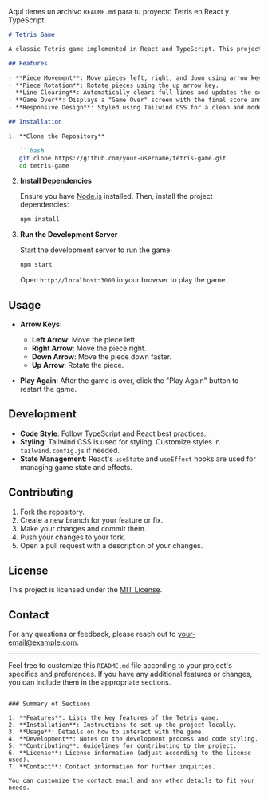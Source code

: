 Aquí tienes un archivo `README.md` para tu proyecto Tetris en React y TypeScript:

```markdown
# Tetris Game

A classic Tetris game implemented in React and TypeScript. This project showcases a basic implementation of the Tetris game mechanics, including piece movement, rotation, line clearing, and scoring. 

## Features

- **Piece Movement**: Move pieces left, right, and down using arrow keys.
- **Piece Rotation**: Rotate pieces using the up arrow key.
- **Line Clearing**: Automatically clears full lines and updates the score.
- **Game Over**: Displays a "Game Over" screen with the final score and a button to restart the game.
- **Responsive Design**: Styled using Tailwind CSS for a clean and modern look.

## Installation

1. **Clone the Repository**

   ```bash
   git clone https://github.com/your-username/tetris-game.git
   cd tetris-game
   ```

2. **Install Dependencies**

   Ensure you have [Node.js](https://nodejs.org/) installed. Then, install the project dependencies:

   ```bash
   npm install
   ```

3. **Run the Development Server**

   Start the development server to run the game:

   ```bash
   npm start
   ```

   Open `http://localhost:3000` in your browser to play the game.

## Usage

- **Arrow Keys**:
  - **Left Arrow**: Move the piece left.
  - **Right Arrow**: Move the piece right.
  - **Down Arrow**: Move the piece down faster.
  - **Up Arrow**: Rotate the piece.

- **Play Again**: After the game is over, click the "Play Again" button to restart the game.

## Development

- **Code Style**: Follow TypeScript and React best practices.
- **Styling**: Tailwind CSS is used for styling. Customize styles in `tailwind.config.js` if needed.
- **State Management**: React's `useState` and `useEffect` hooks are used for managing game state and effects.

## Contributing

1. Fork the repository.
2. Create a new branch for your feature or fix.
3. Make your changes and commit them.
4. Push your changes to your fork.
5. Open a pull request with a description of your changes.

## License

This project is licensed under the [MIT License](LICENSE).

## Contact

For any questions or feedback, please reach out to [your-email@example.com](mailto:your-email@example.com).

---

Feel free to customize this `README.md` file according to your project's specifics and preferences. If you have any additional features or changes, you can include them in the appropriate sections.
```

### Summary of Sections

1. **Features**: Lists the key features of the Tetris game.
2. **Installation**: Instructions to set up the project locally.
3. **Usage**: Details on how to interact with the game.
4. **Development**: Notes on the development process and code styling.
5. **Contributing**: Guidelines for contributing to the project.
6. **License**: License information (adjust according to the license used).
7. **Contact**: Contact information for further inquiries.

You can customize the contact email and any other details to fit your needs.